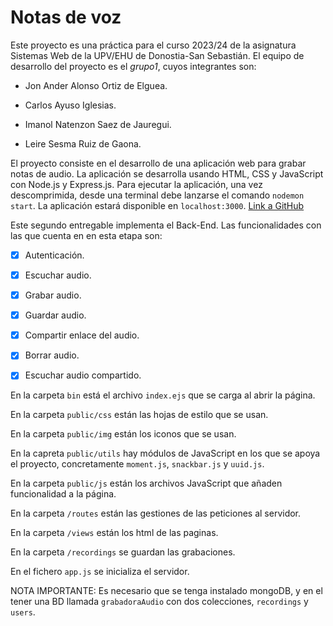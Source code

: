 # Notas de voz
Este proyecto es una práctica para el curso 2023/24 de la asignatura Sistemas Web de la UPV/EHU de Donostia-San Sebastián. El equipo de desarrollo del proyecto es el *grupo1*, cuyos integrantes son:

- Jon Ander Alonso Ortiz de Elguea.

- Carlos Ayuso Iglesias.

- Imanol Natenzon Saez de Jauregui.

- Leire Sesma Ruiz de Gaona.

El proyecto consiste en el desarrollo de una aplicación web para grabar notas de audio. La aplicación se desarrolla usando HTML, CSS y JavaScript con Node.js y Express.js. Para ejecutar la aplicación, una vez descomprimida, desde una terminal debe lanzarse el comando `nodemon start`. La aplicación estará disponible en `localhost:3000`. [Link a GitHub](https://github.com/joalone/GrabadoraAudioSW)

Este segundo entregable implementa el Back-End. Las funcionalidades con las que cuenta en en esta etapa son:

- [x] Autenticación.

- [x] Escuchar audio.

- [x] Grabar audio.

- [x] Guardar audio.

- [x] Compartir enlace del audio.

- [x] Borrar audio.

- [x] Escuchar audio compartido.


En la carpeta `bin` está el archivo `index.ejs` que se carga al abrir la página.

En la carpeta `public/css` están las hojas de estilo que se usan.

En la carpeta `public/img` están los iconos que se usan.

En la capreta `public/utils` hay módulos de JavaScript en los que se apoya el proyecto, concretamente `moment.js`, `snackbar.js` y `uuid.js`.

En la carpeta `public/js` están los archivos JavaScript que añaden funcionalidad a la página.

En la carpeta `/routes` están las gestiones de las peticiones al servidor.

En la carpeta `/views` están los html de las paginas.

En la carpeta `/recordings` se guardan las grabaciones.

En el fichero `app.js` se inicializa el servidor.

NOTA IMPORTANTE: Es necesario que se tenga instalado mongoDB, y en el tener una BD llamada `grabadoraAudio` con dos colecciones, `recordings` y `users`.